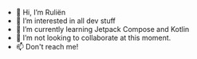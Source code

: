 - 👋 Hi, I’m Ruliën
- 👀 I’m interested in all dev stuff
- 🌱 I’m currently learning Jetpack Compose and Kotlin
- 💞️ I’m not looking to collaborate at this moment.
- 📫 Don't reach me!

<!---
This is a ✨ special ✨ repository because its `README.md` (this file) appears on your GitHub profile.
You can click the Preview link to take a look at your changes.
--->
